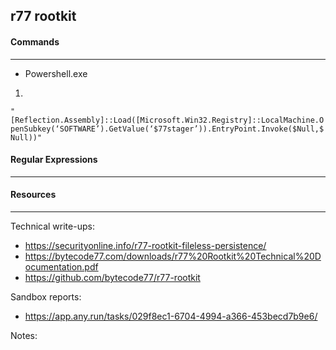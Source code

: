 ## r77 rootkit


#### Commands
---

* Powershell.exe

1. 
``
"[Reflection.Assembly]::Load([Microsoft.Win32.Registry]::LocalMachine.OpenSubkey(‘SOFTWARE’).GetValue(‘$77stager’)).EntryPoint.Invoke($Null,$Null))"
``


#### Regular Expressions
---



#### Resources
---

Technical write-ups:

* https://securityonline.info/r77-rootkit-fileless-persistence/
* https://bytecode77.com/downloads/r77%20Rootkit%20Technical%20Documentation.pdf
* https://github.com/bytecode77/r77-rootkit

Sandbox reports:

* https://app.any.run/tasks/029f8ec1-6704-4994-a366-453becd7b9e6/

Notes:



 
